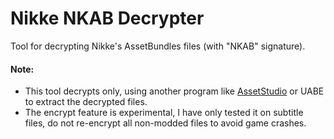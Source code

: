 # Nikke NKAB Decrypter

Tool for decrypting Nikke's AssetBundles files (with "NKAB" signature).

#### Note:
- This tool decrypts only, using another program like [AssetStudio](https://github.com/Perfare/AssetStudio) or UABE to extract the decrypted files.
- The encrypt feature is experimental, I have only tested it on subtitle files, do not re-encrypt all non-modded files to avoid game crashes.

